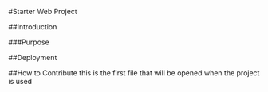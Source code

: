 #Starter Web Project

##Introduction

###Purpose

##Deployment


##How to Contribute
this is the first file that will be opened when the project is used